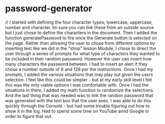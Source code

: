 # password-generator
// I started with defining the four character types; lowercase, uppercase, number and character. Im sure you can link these from an outside source but I just chose to define the characters in the document. 
Then I added the function generatePassword to fire once the Generate button is selected on the page. Rather than allowing the user to chose from different options by inserting text like we did in the "shop" lesson Module, I chose to direct the user through a series of prompts for what type of characters they wanted to be included in their random password. However the user can insert how many characters the password between. I had to insert an alert if they chose a number outside of 8 and 128 per the instructions. 
Once I had my prompts, I added the various situations that may play out given the users selection. I feel like this could be simpler - but at my early skill level I felt this was the only viable options I was comfortable with. 
Once I had the situations in there, I added my math function to randomize the selections.
And the last thing that was needed was to link the random password that was generated with the text box that the user sees. I was able to do this quickly through the Console - but had some trouble figuring out how to show it in the log. Had to spend some time on YouTube annd Google in order to figure that out. 
